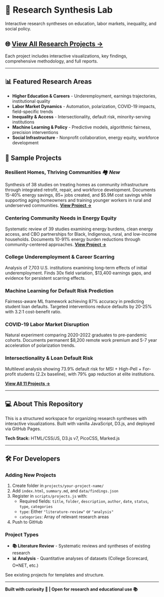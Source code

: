 # 🧠 Research Synthesis Lab

Interactive research syntheses on education, labor markets, inequality, and social policy.

## 🌐 **[View All Research Projects →](https://kamrawr.github.io/research-synthesis-lab/)**

Each project includes interactive visualizations, key findings, comprehensive methodology, and full reports.

---

## 📊 Featured Research Areas

- **Higher Education & Careers** - Underemployment, earnings trajectories, institutional quality
- **Labor Market Dynamics** - Automation, polarization, COVID-19 impacts, field-specific trends
- **Inequality & Access** - Intersectionality, default risk, minority-serving institutions
- **Machine Learning & Policy** - Predictive models, algorithmic fairness, precision interventions
- **Social Infrastructure** - Nonprofit collaboration, energy equity, workforce development

## 🔬 Sample Projects

### Resilient Homes, Thriving Communities 🏘️ _New_
Synthesis of 38 studies on treating homes as community infrastructure through integrated retrofit, repair, and workforce development. Documents 15-40% energy savings, 85+ jobs created, and $5.9M cost savings while supporting aging homeowners and training younger workers in rural and underserved communities. **[View Project →](https://kamrawr.github.io/research-synthesis-lab/projects/resilient-homes-communities/)**

### Centering Community Needs in Energy Equity
Systematic review of 39 studies examining energy burdens, clean energy access, and CBO partnerships for Black, Indigenous, rural, and low-income households. Documents 10-91% energy burden reductions through community-centered approaches. **[View Project →](https://kamrawr.github.io/research-synthesis-lab/projects/energy-equity/)**

### College Underemployment & Career Scarring
Analysis of 7,703 U.S. institutions examining long-term effects of initial underemployment. Finds 30x field variation, $13,400 earnings gaps, and evidence for persistent scarring effects.

### Machine Learning for Default Risk Prediction
Fairness-aware ML framework achieving 87% accuracy in predicting student loan defaults. Targeted interventions reduce defaults by 20-25% with 3.2:1 cost-benefit ratio.

### COVID-19 Labor Market Disruption
Natural experiment comparing 2020-2022 graduates to pre-pandemic cohorts. Documents permanent $8,200 remote work premium and 5-7 year acceleration of polarization trends.

### Intersectionality & Loan Default Risk
Multilevel analysis showing 73.9% default risk for MSI + High-Pell + For-profit students (2.2x baseline), with 79% gap reduction at elite institutions.

**[View All 11 Projects →](https://kamrawr.github.io/research-synthesis-lab/)**

---

## 💻 About This Repository

This is a structured workspace for organizing research syntheses with interactive visualizations. Built with vanilla JavaScript, D3.js, and deployed via GitHub Pages.

**Tech Stack:** HTML/CSS/JS, D3.js v7, PicoCSS, Marked.js

---

## 🛠️ For Developers

### Adding New Projects
1. Create folder in `projects/your-project-name/`
2. Add `index.html`, `summary.md`, and `data/findings.json`
3. Register in `scripts/projects.js` with:
   - Required fields: `title`, `folder`, `description`, `author`, `date`, `status`, `type`, `categories`
   - `type`: Either `"literature-review"` or `"analysis"`
   - `categories`: Array of relevant research areas
4. Push to GitHub

### Project Types
- **📚 Literature Review** - Systematic reviews and syntheses of existing research
- **📊 Analysis** - Quantitative analyses of datasets (College Scorecard, O*NET, etc.)

See existing projects for templates and structure.

---

**Built with curiosity 🔬 | Open for research and educational use 📚**
